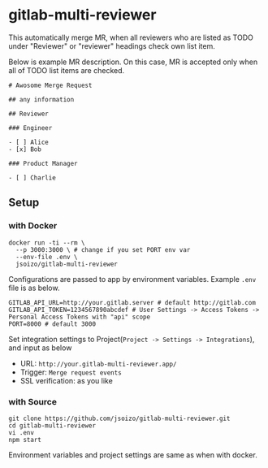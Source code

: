 # gitlab-multi-reviewer

This automatically merge MR, when all reviewers who are listed as TODO under "Reviewer" or "reviewer" headings check own list item.

Below is example MR description.
On this case, MR is accepted only when all of TODO list items are checked.

```
# Awosome Merge Request

## any information

## Reviewer

### Engineer

- [ ] Alice
- [x] Bob

### Product Manager

- [ ] Charlie

```

## Setup

### with Docker

```
docker run -ti --rm \
  --p 3000:3000 \ # change if you set PORT env var
  --env-file .env \
  jsoizo/gitlab-multi-reviewer
```

Configurations are passed to app by environment variables.
Example `.env` file is as below.

```.env
GITLAB_API_URL=http://your.gitlab.server # default http://gitlab.com
GITLAB_API_TOKEN=1234567890abcdef # User Settings -> Access Tokens -> Personal Access Tokens with "api" scope
PORT=8000 # default 3000
```

Set integration settings to Project(`Project -> Settings -> Integrations`), and input as below

- URL: `http://your.gitlab-multi-reviewer.app/`
- Trigger: `Merge request events`
- SSL verification: as you like

### with Source

```
git clone https://github.com/jsoizo/gitlab-multi-reviewer.git
cd gitlab-multi-reviewer
vi .env
npm start
```

Environment variables and project settings are same as when with docker.

